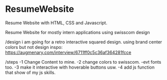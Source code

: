 # ResumeWebsite
Resume Website with HTML, CSS  and Javascript.

Resume Website for mostly intern applications using swisscom design

/design
i am going for a retro interactive squared design.
using brand center colors but not
design inspo: https://augmenary.com/interview/6711ff0c5c36af364281fcce
 

/steps
    -1
        Change Content to mine.
    -2
        change colors to swisscom.
        -evt fonts too.
    -3
        make it interactive with hoverable buttons usw.
    -4
        add js function that show of my js skills.
